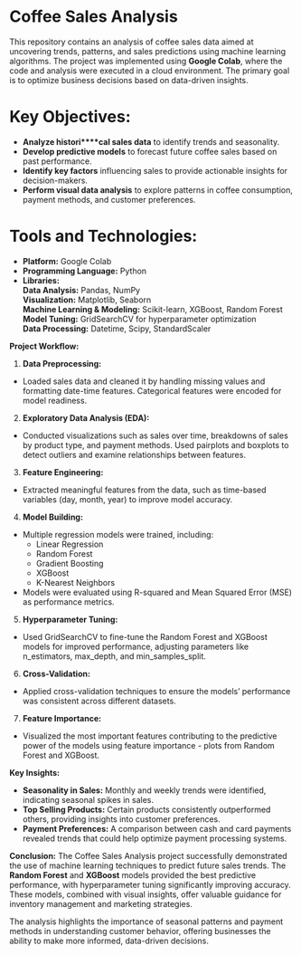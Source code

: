 # Coffee Sales Analysis
This repository contains an analysis of coffee sales data aimed at uncovering trends, patterns, and sales predictions using machine learning algorithms. The project was implemented using **Google Colab**, where the code and analysis were executed in a cloud environment. The primary goal is to optimize business decisions based on data-driven insights.

# Key Objectives:
-  **Analyze histori****cal sales data** to identify trends and seasonality.
-  **Develop predictive models** to forecast future coffee sales based on past performance.
-  **Identify key factors** influencing sales to provide actionable insights for decision-makers.
- **Perform visual data analysis** to explore patterns in coffee consumption, payment methods, and customer preferences.

# Tools and Technologies:
- **Platform:** Google Colab
- **Programming Language:** Python
- **Libraries:** <br>
    **Data Analysis:** Pandas, NumPy <br>
    **Visualization:** Matplotlib, Seaborn <br>
    **Machine Learning & Modeling:** Scikit-learn, XGBoost, Random Forest <br>
    **Model Tuning:** GridSearchCV for hyperparameter optimization <br>
     **Data Processing:** Datetime, Scipy, StandardScaler <br>

**Project Workflow:**
1.  **Data Preprocessing:**
- Loaded sales data and cleaned it by handling missing values and formatting date-time features.
Categorical features were encoded for model readiness.

2. **Exploratory Data Analysis (EDA):**
- Conducted visualizations such as sales over time, breakdowns of sales by product type, and payment methods.
Used pairplots and boxplots to detect outliers and examine relationships between features.

3. **Feature Engineering:**
- Extracted meaningful features from the data, such as time-based variables (day, month, year) to improve model accuracy.

4. **Model Building:**
- Multiple regression models were trained, including:
    - Linear Regression
    - Random Forest
    - Gradient Boosting
    - XGBoost
    - K-Nearest Neighbors
- Models were evaluated using R-squared and Mean Squared Error (MSE) as performance metrics.

5. **Hyperparameter Tuning:**
- Used GridSearchCV to fine-tune the Random Forest and XGBoost models for improved performance, adjusting parameters like n_estimators, max_depth, and min_samples_split.

6. **Cross-Validation:**
- Applied cross-validation techniques to ensure the models’ performance was consistent across different datasets.

7. **Feature Importance:**
- Visualized the most important features contributing to the predictive power of the models using feature importance  - plots from Random Forest and XGBoost.

**Key Insights:**
- **Seasonality in Sales:** Monthly and weekly trends were identified, indicating seasonal spikes in sales.
- **Top Selling Products:** Certain products consistently outperformed others, providing insights into customer preferences. 
- **Payment Preferences:** A comparison between cash and card payments revealed trends that could help optimize payment processing systems.

**Conclusion:**
The Coffee Sales Analysis project successfully demonstrated the use of machine learning techniques to predict future sales trends. The **Random Forest** and **XGBoost** models provided the best predictive performance, with hyperparameter tuning significantly improving accuracy. These models, combined with visual insights, offer valuable guidance for inventory management and marketing strategies.

The analysis highlights the importance of seasonal patterns and payment methods in understanding customer behavior, offering businesses the ability to make more informed, data-driven decisions.

